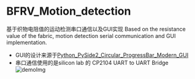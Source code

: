 # BFRV_Motion_detection
基于织物电阻值的运动检测串口通信以及GUI实现
Based on the resistance value of the fabric, motion detection serial communication and GUI implementation.
* GUI的设计来源于[Python_PySide2_Circular_ProgressBar_Modern_GUI](https://github.com/Wanderson-Magalhaes/Python_PySide2_Circular_ProgressBar_Modern_GUI)
* 串口通信使用的是silicon lab 的 CP2104 UART to UART Bridge
![demoImg](https://github.com/parsifal486/BFRV_Motion_detection/assets/94422432/81815696-be88-458c-ae82-785ec6e6a876)
